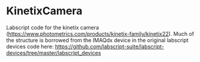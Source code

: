 # KinetixCamera
 Labscript code for the kinetix camera (https://www.photometrics.com/products/kinetix-family/kinetix22). Much of the structure is borrowed from the IMAQdx device in the original labscript devices code here: https://github.com/labscript-suite/labscript-devices/tree/master/labscript_devices
